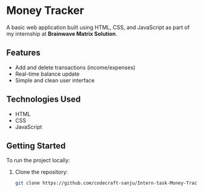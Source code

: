 # Money Tracker

A basic web application built using HTML, CSS, and JavaScript as part of my internship at **Brainwave Matrix Solution**.

## Features

- Add and delete transactions (income/expenses)
- Real-time balance update
- Simple and clean user interface

## Technologies Used

- HTML
- CSS
- JavaScript

## Getting Started

To run the project locally:

1. Clone the repository:
   ```bash
   git clone https://github.com/codecraft-sanju/Intern-task-Money-Tracker
